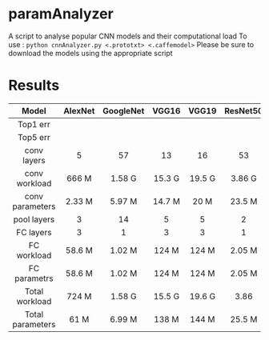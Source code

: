 # paramAnalyzer
A script to analyse popular CNN models and their computational load
To use : 
`python cnnAnalyzer.py <.prototxt> <.caffemodel>`
Please be sure to download the models using the appropriate script

# Results
|       Model      | AlexNet | GoogleNet |  VGG16 |  VGG19 | ResNet50 | ResNet100 | SqueezNet |
|:----------------:|:-------:|:---------:|:------:|:------:|:--------:|:---------:|:---------:|
|     Top1 err     |         |           |        |        |          |           |           |
|     Top5 err     |         |           |        |        |          |           |           |
|    conv layers   |    5    |     57    |   13   |   16   |    53    |    104    |     26    |
|  conv workload   |  666 M  |   1.58 G  | 15.3 G | 19.5 G |  3.86 G  |   7.57 G  |   861 M   |
|  conv parameters |  2.33 M |   5.97 M  | 14.7 M |  20 M  |  23.5 M  |   42.4 M  |   1.24 M  |
|    pool layers   |    3    |     14    |    5   |    5   |     2    |     2     |     4     |
|     FC layers    |    3    |     1     |    3   |    3   |     1    |     1     |     0     |
|    FC workload   |  58.6 M |   1.02 M  |  124 M |  124 M |  2.05 M  |   2.05 M  |     0     |
|   FC parametrs   |  58.6 M |   1.02 M  |  124 M |  124 M |  2.05 M  |   2.05 M  |     0     |
|  Total workload  |  724 M  |   1.58 G  | 15.5 G | 19.6 G |   3.86   |   7.57 G  |   861 M   |
| Total parameters |   61 M  |   6.99 M  |  138 M |  144 M |  25.5 M  |   44.4 M  |   1.24 M  |

